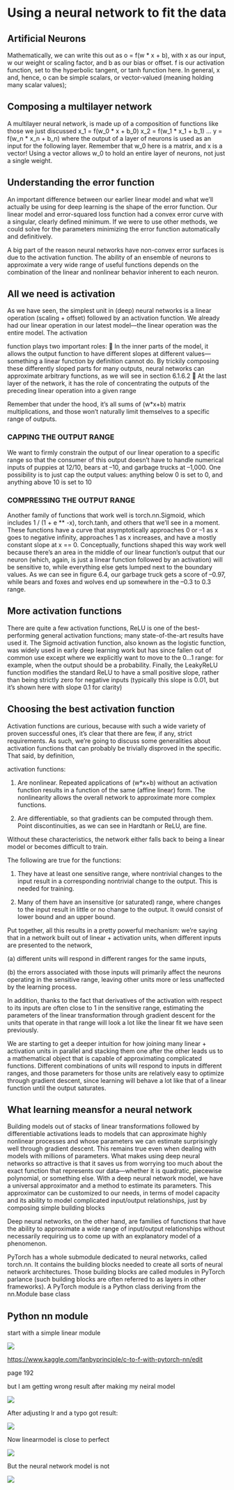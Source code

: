 # Using a neural network to fit the data

## Artificial Neurons 

 Mathematically, we can write this out as o = f(w * x + b), with x as our input, w our
weight or scaling factor, and b as our bias or offset. f is our activation function, set to
the hyperbolic tangent, or tanh function here. In general, x and, hence, o can be simple scalars, or vector-valued (meaning holding many scalar values); 

## Composing a multilayer network

A multilayer neural network, is made up of a composition
of functions like those we just discussed
x_1 = f(w_0 * x + b_0)
x_2 = f(w_1 * x_1 + b_1)
...
y = f(w_n * x_n + b_n)
where the output of a layer of neurons is used as an input for the following layer.
Remember that w_0 here is a matrix, and x is a vector! Using a vector allows w_0 to
hold an entire layer of neurons, not just a single weight. 

## Understanding the error function

An important difference between our earlier linear model and what we’ll actually be
using for deep learning is the shape of the error function. Our linear model and
error-squared loss function had a convex error curve with a singular, clearly defined
minimum. If we were to use other methods, we could solve for the parameters minimizing the error function automatically and definitively. 

A big part of the reason neural networks have non-convex error surfaces is due to
the activation function. The ability of an ensemble of neurons to approximate a very
wide range of useful functions depends on the combination of the linear and nonlinear behavior inherent to each neuron. 

## All we need is activation

As we have seen, the simplest unit in (deep) neural networks is a linear operation
(scaling + offset) followed by an activation function. We already had our linear operation in our latest model—the linear operation was the entire model. The activation

function plays two important roles:
 In the inner parts of the model, it allows the output function to have different
slopes at different values—something a linear function by definition cannot do.
By trickily composing these differently sloped parts for many outputs, neural
networks can approximate arbitrary functions, as we will see in section 6.1.6.2
 At the last layer of the network, it has the role of concentrating the outputs of
the preceding linear operation into a given range

Remember that under the hood, it’s all sums of (w*x+b) matrix multiplications, and those won’t naturally limit themselves to a specific range of outputs.

### CAPPING THE OUTPUT RANGE

We want to firmly constrain the output of our linear operation to a specific range so
that the consumer of this output doesn’t have to handle numerical inputs of puppies
at 12/10, bears at –10, and garbage trucks at –1,000.
 One possibility is to just cap the output values: anything below 0 is set to 0, and anything above 10 is set to 10

### COMPRESSING THE OUTPUT RANGE

Another family of functions that work well is torch.nn.Sigmoid, which includes 1 /
(1 + e ** -x), torch.tanh, and others that we’ll see in a moment. These functions
have a curve that asymptotically approaches 0 or –1 as x goes to negative infinity,
approaches 1 as x increases, and have a mostly constant slope at x == 0. Conceptually,
functions shaped this way work well because there’s an area in the middle of our linear function’s output that our neuron (which, again, is just a linear function followed
by an activation) will be sensitive to, while everything else gets lumped next to the
boundary values. As we can see in figure 6.4, our garbage truck gets a score of –0.97,
while bears and foxes and wolves end up somewhere in the –0.3 to 0.3 range.

## More activation functions

There are quite a few activation functions,
ReLU is one of the best-performing general activation functions; many state-of-the-art results
have used it. The Sigmoid activation function, also known as the logistic function, was
widely used in early deep learning work but has since fallen out of common use
except where we explicitly want to move to the 0…1 range: for example, when the output should be a probability. Finally, the LeakyReLU function modifies the standard
ReLU to have a small positive slope, rather than being strictly zero for negative inputs
(typically this slope is 0.01, but it’s shown here with slope 0.1 for clarity)

## Choosing the best activation function

Activation functions are curious, because with such a wide variety of proven successful
ones, it’s clear that there are few, if any, strict
requirements. As such, we’re going to discuss some generalities about activation functions that can probably be trivially disproved in the specific. That said, by definition,

activation functions:
1. Are nonlinear. Repeated applications of (w*x+b) without an activation function
results in a function of the same (affine linear) form. The nonlinearity allows
the overall network to approximate more complex functions.

2. Are differentiable, so that gradients can be computed through them. Point discontinuities, as we can see in Hardtanh or ReLU, are fine.

Without these characteristics, the network either falls back to being a linear model or
becomes difficult to train.

The following are true for the functions:

1. They have at least one sensitive range, where nontrivial changes to the input
result in a corresponding nontrivial change to the output. This is needed for
training.

2. Many of them have an insensitive (or saturated) range, where changes to the
input result in little or no change to the output. It owuld consist of lower bound and an upper bound.

 Put together, all this results in a pretty powerful mechanism: we’re saying that in a
network built out of linear + activation units, when different inputs are presented to
the network, 

(a) different units will respond in different ranges for the same inputs,

(b) the errors associated with those inputs will primarily affect the neurons operating in the sensitive range, leaving other units more or less unaffected by the learning process.

In addition, thanks to the fact that derivatives of the activation with
respect to its inputs are often close to 1 in the sensitive range, estimating the parameters of the linear transformation through gradient descent for the units that operate
in that range will look a lot like the linear fit we have seen previously.

We are starting to get a deeper intuition for how joining many linear + activation
units in parallel and stacking them one after the other leads us to a mathematical
object that is capable of approximating complicated functions. Different combinations of units will respond to inputs in different ranges, and those parameters for
those units are relatively easy to optimize through gradient descent, since learning will
behave a lot like that of a linear function until the output saturates.

## What learning meansfor a neural network

Building models out of stacks of linear transformations followed by differentiable activations leads to models that can approximate highly nonlinear processes and whose
parameters we can estimate surprisingly well through gradient descent. This remains
true even when dealing with models with millions of parameters. What makes using
deep neural networks so attractive is that it saves us from worrying too much about the
exact function that represents our data—whether it is quadratic, piecewise polynomial, or something else. With a deep neural network model, we have a universal
approximator and a method to estimate its parameters. This approximator can be customized to our needs, in terms of model capacity and its ability to model complicated
input/output relationships, just by composing simple building blocks

Deep neural networks, on the other hand, are families of functions that have
the ability to approximate a wide range of input/output relationships without necessarily requiring us to come up with an explanatory model of a phenomenon.

 PyTorch has a whole submodule dedicated to neural networks, called torch.nn. It
contains the building blocks needed to create all sorts of neural network architectures. Those building blocks are called modules in PyTorch parlance (such building
blocks are often referred to as layers in other frameworks). A PyTorch module is a
Python class deriving from the nn.Module base class

## Python nn module

start with a simple linear module

![](linear_model.png)

https://www.kaggle.com/fanbyprinciple/c-to-f-with-pytorch-nn/edit

page 192

but I am getting wrong result after making my neiral model

![](wrong_result.png)

After adjusting lr and a typo got result:

![](adjust_lr.png)

Now linearmodel is close to perfect

![](correct_linear.png)

But the neural network model is not

![](wrong_seq.png)

